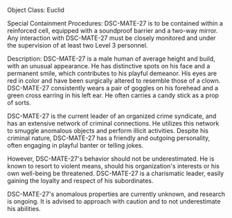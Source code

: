 Object Class: Euclid

Special Containment Procedures: DSC-MATE-27 is to be contained within a reinforced cell, equipped with a soundproof barrier and a two-way mirror. Any interaction with DSC-MATE-27 must be closely monitored and under the supervision of at least two Level 3 personnel.

Description: DSC-MATE-27 is a male human of average height and build, with an unusual appearance. He has distinctive spots on his face and a permanent smile, which contributes to his playful demeanor. His eyes are red in color and have been surgically altered to resemble those of a clown. DSC-MATE-27 consistently wears a pair of goggles on his forehead and a green cross earring in his left ear. He often carries a candy stick as a prop of sorts.

DSC-MATE-27 is the current leader of an organized crime syndicate, and has an extensive network of criminal connections. He utilizes this network to smuggle anomalous objects and perform illicit activities. Despite his criminal nature, DSC-MATE-27 has a friendly and outgoing personality, often engaging in playful banter or telling jokes.

However, DSC-MATE-27's behavior should not be underestimated. He is known to resort to violent means, should his organization's interests or his own well-being be threatened. DSC-MATE-27 is a charismatic leader, easily gaining the loyalty and respect of his subordinates.

DSC-MATE-27's anomalous properties are currently unknown, and research is ongoing. It is advised to approach with caution and to not underestimate his abilities.